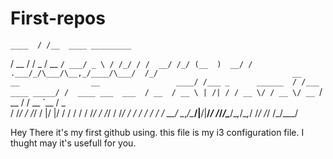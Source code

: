 # First-repos
 
    ____  / /__  ____ _________ 
   / __ \/ / _ \/ __ `/ ___/ _ \
  / /_/ / /  __/ /_/ (__  )  __/
 / .___/_/\___/\__,_/____/\___/ 
/_/                             
       __                    __                __                
  ____/ /___ _      ______  / /___  ____ _____/ /  ____ ___  ___ 
 / __  / __ \ | /| / / __ \/ / __ \/ __ `/ __  /  / __ `__ \/ _ \
/ /_/ / /_/ / |/ |/ / / / / / /_/ / /_/ / /_/ /  / / / / / /  __/
\__,_/\____/|__/|__/_/ /_/_/\____/\__,_/\__,_/  /_/ /_/ /_/\___/ 
                                                                 


Hey There it's my first github using.
this file is my i3 configuration file.
I thught may it's usefull for you.
